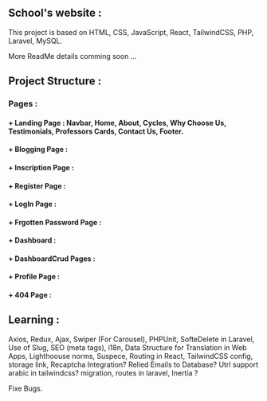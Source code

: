 ## School's website :

This project is based on HTML, CSS, JavaScript, React, TailwindCSS, PHP, Laravel, MySQL. 

More ReadMe details comming soon ...

## Project Structure : 

### Pages :   
#### + Landing Page : Navbar, Home, About, Cycles, Why Choose Us, Testimonials, Professors Cards, Contact Us, Footer. 
#### + Blogging Page :
#### + Inscription Page :
#### + Register Page :
#### + LogIn Page :
#### + Frgotten Password Page :
#### + Dashboard :
#### + DashboardCrud Pages :
#### + Profile Page :
#### + 404 Page :

## Learning :

Axios, Redux, Ajax, Swiper (For Carousel), PHPUnit, SofteDelete in Laravel, Use of Slug, SEO (meta tags), i18n, Data Structure for Translation in Web Apps, Lighthoouse norms, Suspece, Routing in React, TailwindCSS config, storage link, Recaptcha Integration? Relied Emails to Database? Utrl support arabic in tailwindcss? migration, routes in laravel, Inertia ? 

Fixe Bugs.
